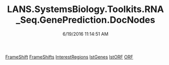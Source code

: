 ﻿---
title: LANS.SystemsBiology.Toolkits.RNA_Seq.GenePrediction.DocNodes
date: 6/19/2016 11:14:51 AM
---

[FrameShift](T-LANS.SystemsBiology.Toolkits.RNA_Seq.GenePrediction.DocNodes.FrameShift.html)
[FrameShifts](T-LANS.SystemsBiology.Toolkits.RNA_Seq.GenePrediction.DocNodes.FrameShifts.html)
[InterestRegions](T-LANS.SystemsBiology.Toolkits.RNA_Seq.GenePrediction.DocNodes.InterestRegions.html)
[lstGenes](T-LANS.SystemsBiology.Toolkits.RNA_Seq.GenePrediction.DocNodes.lstGenes.html)
[lstORF](T-LANS.SystemsBiology.Toolkits.RNA_Seq.GenePrediction.DocNodes.lstORF.html)
[ORF](T-LANS.SystemsBiology.Toolkits.RNA_Seq.GenePrediction.DocNodes.ORF.html)
